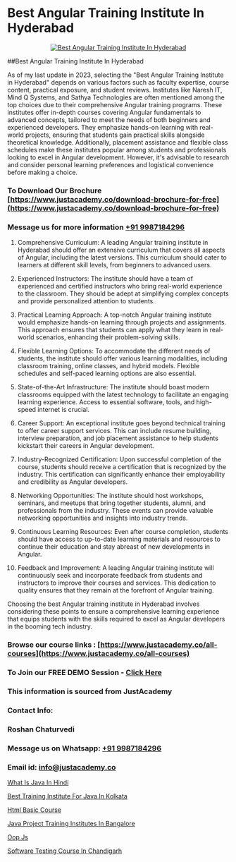 # Best Angular Training Institute In Hyderabad

<p align="center">
  <a href="https://justacademy.co/course-detail/angular-training">
    <img src="https://justacademy.co/storage2/course_image/1676637041_course_image.webp" alt="Best Angular Training Institute In Hyderabad">
  </a>
</p>
##Best Angular Training Institute In Hyderabad

As of my last update in 2023, selecting the "Best Angular Training Institute in Hyderabad" depends on various factors such as faculty expertise, course content, practical exposure, and student reviews. Institutes like Naresh IT, Mind Q Systems, and Sathya Technologies are often mentioned among the top choices due to their comprehensive Angular training programs. These institutes offer in-depth courses covering Angular fundamentals to advanced concepts, tailored to meet the needs of both beginners and experienced developers. They emphasize hands-on learning with real-world projects, ensuring that students gain practical skills alongside theoretical knowledge. Additionally, placement assistance and flexible class schedules make these institutes popular among students and professionals looking to excel in Angular development. However, it's advisable to research and consider personal learning preferences and logistical convenience before making a choice.
### To Download Our Brochure [https://www.justacademy.co/download-brochure-for-free](https://www.justacademy.co/download-brochure-for-free)
### Message us for more information [+91 9987184296](https://api.whatsapp.com/send?phone=919987184296)
1) Comprehensive Curriculum: A leading Angular training institute in Hyderabad should offer an extensive curriculum that covers all aspects of Angular, including the latest versions. This curriculum should cater to learners at different skill levels, from beginners to advanced users.

2) Experienced Instructors: The institute should have a team of experienced and certified instructors who bring real-world experience to the classroom. They should be adept at simplifying complex concepts and provide personalized attention to students.

3) Practical Learning Approach: A top-notch Angular training institute would emphasize hands-on learning through projects and assignments. This approach ensures that students can apply what they learn in real-world scenarios, enhancing their problem-solving skills.

4) Flexible Learning Options: To accommodate the different needs of students, the institute should offer various learning modalities, including classroom training, online classes, and hybrid models. Flexible schedules and self-paced learning options are also essential.

5) State-of-the-Art Infrastructure: The institute should boast modern classrooms equipped with the latest technology to facilitate an engaging learning experience. Access to essential software, tools, and high-speed internet is crucial.

6) Career Support: An exceptional institute goes beyond technical training to offer career support services. This can include resume building, interview preparation, and job placement assistance to help students kickstart their careers in Angular development.

7) Industry-Recognized Certification: Upon successful completion of the course, students should receive a certification that is recognized by the industry. This certification can significantly enhance their employability and credibility as Angular developers.

8) Networking Opportunities: The institute should host workshops, seminars, and meetups that bring together students, alumni, and professionals from the industry. These events can provide valuable networking opportunities and insights into industry trends.

9) Continuous Learning Resources: Even after course completion, students should have access to up-to-date learning materials and resources to continue their education and stay abreast of new developments in Angular.

10) Feedback and Improvement: A leading Angular training institute will continuously seek and incorporate feedback from students and instructors to improve their courses and services. This dedication to quality ensures that they remain at the forefront of Angular training.

Choosing the best Angular training institute in Hyderabad involves considering these points to ensure a comprehensive learning experience that equips students with the skills required to excel as Angular developers in the booming tech industry.

### Browse our course links : [https://www.justacademy.co/all-courses](https://www.justacademy.co/all-courses) 
### To Join our FREE DEMO Session - [Click Here](https://www.justacademy.co/register-for-course-demo)


### This information is sourced from JustAcademy
### Contact Info:
### Roshan Chaturvedi
### Message us on Whatsapp: [+91 9987184296](https://api.whatsapp.com/send?phone=919987184296)
### Email id: [info@justacademy.co](mailto:info@justacademy.co)
                
[What Is Java In Hindi](https://www.linkedin.com/pulse/what-java-hindi-justacademy-pune-bou8c?trackingId=EeGoLujFY%2BeIsE2oeBxYFA%3D%3D&lipi=urn%3Ali%3Apage%3Ad_flagship3_company_admin%3BGzpHiwsYRr22lJjP82PYtA%3D%3D)

[Best Training Institute For Java In Kolkata](https://www.linkedin.com/pulse/best-training-institute-java-kolkata-justacademy-manchester-onmjf?trackingId=SpcriL0RFKDgyREq9LfrhQ%3D%3D&lipi=urn%3Ali%3Apage%3Ad_flagship3_company_admin%3BonfNNyQQRXKvud4lFfnrRQ%3D%3D)

[Html Basic Course](https://medium.com/@surajvaishnav5015/html-basic-course-253bac59b621)

[Java Project Training Institutes In Bangalore](https://medium.com/@roneet705/java-project-training-institutes-in-bangalore-140e2b53676f)

[Oop Js](https://justacademyin.github.io/justacademy/oop-js)

[Software Testing Course In Chandigarh](https://justacademyin.github.io/justacademy/software-testing-course-in-chandigarh)

